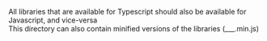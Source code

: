 All libraries that are available for Typescript should also be available for Javascript, and vice-versa   
This directory can also contain minified versions of the libraries (___.min.js)
